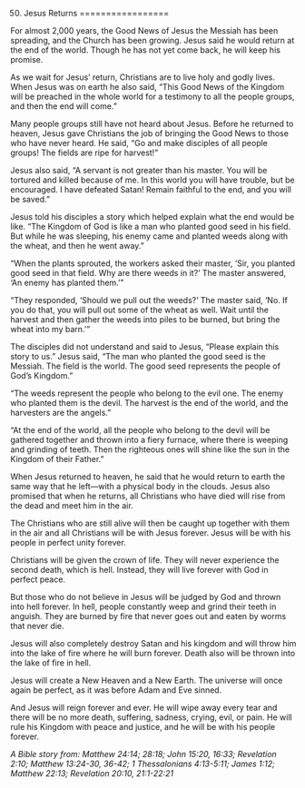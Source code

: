 50. Jesus Returns
=================

For almost 2,000 years, the Good News of Jesus the Messiah has been
spreading, and the Church has been growing. Jesus said he would return
at the end of the world. Though he has not yet come back, he will keep
his promise.

As we wait for Jesus’ return, Christians are to live holy and godly
lives. When Jesus was on earth he also said, “This Good News of the
Kingdom will be preached in the whole world for a testimony to all the
people groups, and then the end will come.”

Many people groups still have not heard about Jesus. Before he returned
to heaven, Jesus gave Christians the job of bringing the Good News to
those who have never heard. He said, “Go and make disciples of all
people groups! The fields are ripe for harvest!”

Jesus also said, “A servant is not greater than his master. You will be
tortured and killed because of me. In this world you will have trouble,
but be encouraged. I have defeated Satan! Remain faithful to the end,
and you will be saved.”

Jesus told his disciples a story which helped explain what the end would
be like. “The Kingdom of God is like a man who planted good seed in his
field. But while he was sleeping, his enemy came and planted weeds along
with the wheat, and then he went away.”

“When the plants sprouted, the workers asked their master, ‘Sir, you
planted good seed in that field. Why are there weeds in it?’ The master
answered, ‘An enemy has planted them.’”

“They responded, ‘Should we pull out the weeds?’ The master said, ‘No.
If you do that, you will pull out some of the wheat as well. Wait until
the harvest and then gather the weeds into piles to be burned, but bring
the wheat into my barn.’”

The disciples did not understand and said to Jesus, “Please explain this
story to us.” Jesus said, “The man who planted the good seed is the
Messiah. The field is the world. The good seed represents the people of
God’s Kingdom.”

“The weeds represent the people who belong to the evil one. The enemy
who planted them is the devil. The harvest is the end of the world, and
the harvesters are the angels.”

“At the end of the world, all the people who belong to the devil will be
gathered together and thrown into a fiery furnace, where there is
weeping and grinding of teeth. Then the righteous ones will shine like
the sun in the Kingdom of their Father.”

When Jesus returned to heaven, he said that he would return to earth the
same way that he left—with a physical body in the clouds. Jesus also
promised that when he returns, all Christians who have died will rise
from the dead and meet him in the air.

The Christians who are still alive will then be caught up together with
them in the air and all Christians will be with Jesus forever. Jesus
will be with his people in perfect unity forever.

Christians will be given the crown of life. They will never experience
the second death, which is hell. Instead, they will live forever with
God in perfect peace.

But those who do not believe in Jesus will be judged by God and thrown
into hell forever. In hell, people constantly weep and grind their teeth
in anguish. They are burned by fire that never goes out and eaten by
worms that never die.

Jesus will also completely destroy Satan and his kingdom and will throw
him into the lake of fire where he will burn forever. Death also will be
thrown into the lake of fire in hell.

Jesus will create a New Heaven and a New Earth. The universe will once
again be perfect, as it was before Adam and Eve sinned.

And Jesus will reign forever and ever. He will wipe away every tear and
there will be no more death, suffering, sadness, crying, evil, or pain.
He will rule his Kingdom with peace and justice, and he will be with his
people forever.

*A Bible story from: Matthew 24:14; 28:18; John 15:20, 16:33; Revelation
2:10; Matthew 13:24-30, 36-42; 1 Thessalonians 4:13-5:11; James 1:12;
Matthew 22:13; Revelation 20:10, 21:1-22:21*
